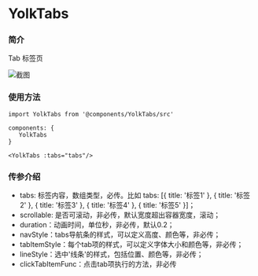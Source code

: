 # YolkTabs

### 简介
Tab 标签页

![截图](https://img12.360buyimg.com/imagetools/jfs/t1/118585/23/11924/25757/5f07d647E5aa14b9e/691db6bdec3d4e91.png)

### 使用方法
```
import YolkTabs from '@components/YolkTabs/src'

components: {
   YolkTabs
}

<YolkTabs :tabs="tabs"/>
```

### 传参介绍
* tabs: 标签内容，数组类型，必传。比如 tabs: [{ title: '标签1' }, {	title: '标签2'	}, { title: '标签3' }, {	title: '标签4'	}, {	title: '标签5' }]；
* scrollable: 是否可滚动，非必传，默认宽度超出容器宽度，滚动；
* duration：动画时间，单位秒，非必传，默认0.2；
* navStyle：tabs导航条的样式，可以定义高度、颜色等，非必传；
* tabItemStyle：每个tab项的样式，可以定义字体大小和颜色等，非必传；
* lineStyle：选中'线条'的样式，包括位置、颜色等，非必传；
* clickTabItemFunc：点击tab项执行的方法，非必传


